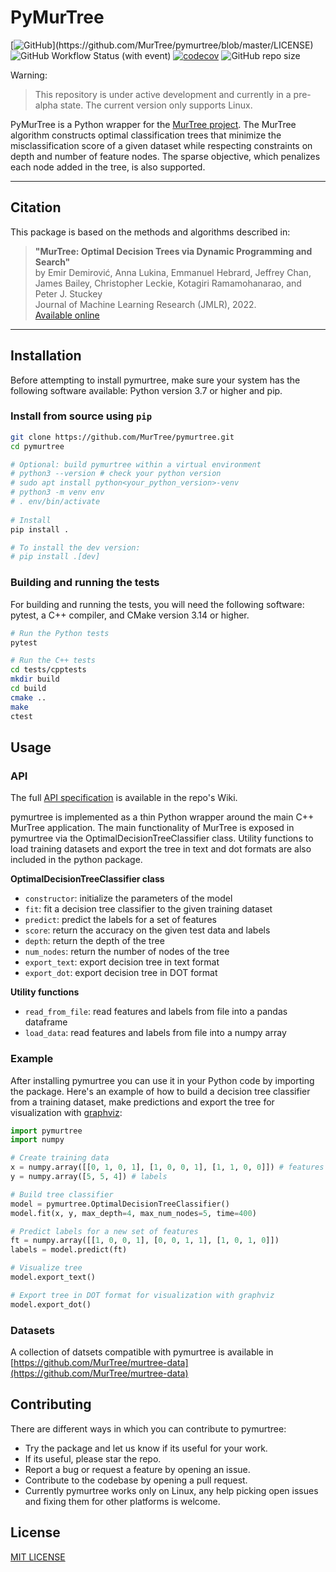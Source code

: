 # PyMurTree 

[![GitHub](https://img.shields.io/github/license/koenderinklab/openddm?)](https://github.com/MurTree/pymurtree/blob/master/LICENSE)
![GitHub Workflow Status (with event)](https://img.shields.io/github/actions/workflow/status/MurTree/pymurtree/wheels.yml)
[![codecov](https://codecov.io/gh/koenderinklab/openddm/branch/master/graph/badge.svg?token=V4VZcNYyMG)](https://codecov.io/gh/MurTree/pymurtree)
![GitHub repo size](https://img.shields.io/github/repo-size/MurTree/pymurtree)

Warning:
> This repository is under active development and currently in a pre-alpha state. 
> The current version only supports Linux.


PyMurTree is a Python wrapper for the [MurTree project](https://github.com/DCC/murtree). The MurTree algorithm constructs optimal classification trees that minimize the misclassification score of a given dataset while respecting constraints on depth and number of feature nodes. The sparse objective, which penalizes each node added in the tree, is also supported.

---
## **Citation**

This package is based on the methods and algorithms described in:
> **"MurTree: Optimal Decision Trees via Dynamic Programming and Search"**  
> by Emir Demirović, Anna Lukina, Emmanuel Hebrard, Jeffrey Chan, James Bailey, Christopher Leckie, Kotagiri Ramamohanarao, and Peter J. Stuckey  
> Journal of Machine Learning Research (JMLR), 2022.  
> [Available online](https://jmlr.org/papers/v23/20-520.html)

---


## Installation

Before attempting to install pymurtree, make sure your system has the following software available: Python version 3.7 or higher and pip.

### Install from source using `pip`

```bash
git clone https://github.com/MurTree/pymurtree.git
cd pymurtree

# Optional: build pymurtree within a virtual environment
# python3 --version # check your python version
# sudo apt install python<your_python_version>-venv
# python3 -m venv env
# . env/bin/activate
 
# Install
pip install . 

# To install the dev version:
# pip install .[dev] 
```

### Building and running the tests

For building and running the tests, you will need the following software: pytest, a C++ compiler, and CMake   version 3.14 or higher.

```bash
# Run the Python tests
pytest

# Run the C++ tests
cd tests/cpptests
mkdir build
cd build
cmake ..
make
ctest
```

## Usage

### API

The full [API specification](https://github.com/MurTree/pymurtree/wiki/API-documentation) is available in the repo's Wiki. 

pymurtree is implemented as a thin Python wrapper around the main C++ MurTree application. The main functionality of MurTree is exposed in pymurtree via the OptimalDecisionTreeClassifier class. Utility functions to load training datasets and export the tree in text and dot formats are also included in the python package.

**OptimalDecisionTreeClassifier class**
- `constructor`: initialize the parameters of the model  
- `fit`: fit a decision tree classifier to the given training dataset
- `predict`: predict the labels for a set of features
- `score`: return the accuracy on the given test data and labels
- `depth`: return the depth of the tree
- `num_nodes`: return the number of nodes of the tree
- `export_text`: export decision tree in text format
- `export_dot`: export decision tree in DOT format

**Utility functions**
- `read_from_file`: read features and labels from file into a pandas dataframe
- `load_data`: read features and labels from file into a numpy array


### Example

After installing pymurtree you can use it in your Python code by importing the package. Here's an example of how to build a decision tree classifier from a training dataset, make predictions and export the tree for visualization with [graphviz](https://graphviz.org/):

```python
import pymurtree
import numpy

# Create training data
x = numpy.array([[0, 1, 0, 1], [1, 0, 0, 1], [1, 1, 0, 0]]) # features
y = numpy.array([5, 5, 4]) # labels

# Build tree classifier
model = pymurtree.OptimalDecisionTreeClassifier()
model.fit(x, y, max_depth=4, max_num_nodes=5, time=400)

# Predict labels for a new set of features
ft = numpy.array([[1, 0, 0, 1], [0, 0, 1, 1], [1, 0, 1, 0]])
labels = model.predict(ft)

# Visualize tree
model.export_text()

# Export tree in DOT format for visualization with graphviz
model.export_dot()
```

### Datasets

A collection of datsets compatible with pymurtree is available in [https://github.com/MurTree/murtree-data](https://github.com/MurTree/murtree-data)


## Contributing
There are different ways in which you can contribute to pymurtree:
- Try the package and let us know if its useful for your work. 
- If its useful, please star the repo.
- Report a bug or request a feature by opening an issue.
- Contribute to the codebase by opening a pull request.
- Currently pymurtree works only on Linux, any help picking open issues and fixing them for other platforms is welcome.

## License

[MIT LICENSE](LICENSE)
